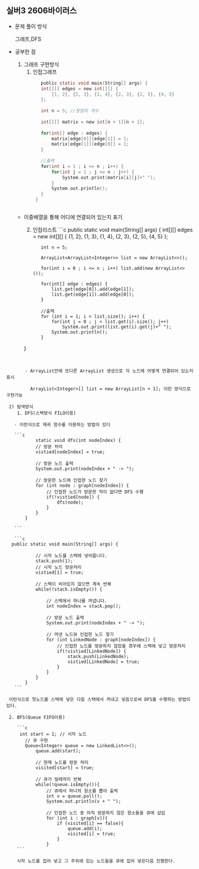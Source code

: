 ## 실버3 2606바이러스

- 문제 풀이 방식

   그래프,DFS

- 공부한 점
  1) 그래프 구현방식
      1. 인접그래프
	     ```c
	        public static void main(String[] args) {
			int[][] edges = new int[][] {
				{1, 2}, {1, 3}, {1, 4}, {2, 3}, {2, 5}, {4, 5}
			};
			
			int n = 5; //정점의 개수
			
			int[][] matrix = new int[n + 1][n + 1];
			
			for(int[] edge : edges) {
				matrix[edge[0]][edge[1]] = 1;
				matrix[edge[1]][edge[0]] = 1;
			}
			
	        //출력
			for(int i = 1 ; i <= n ; i++) {
				for(int j = 1 ; j <= n ; j++) {
					System.out.print(matrix[i][j]+" ");
				}
				System.out.println();
			}
		  }
		```

  - 이중배열을 통해 어디에 연결되어 있는지 표기


      2. 인접리스트
        ```c
         public static void main(String[] args) {
        		int[][] edges = new int[][] {
        			{1, 2}, {1, 3}, {1, 4}, {2, 3}, {2, 5}, {4, 5}
        		};
        		
        		int n = 5;
        		
        		ArrayList<ArrayList<Integer>> list = new ArrayList<>();
        		
        		for(int i = 0 ; i <= n ; i++) list.add(new ArrayList<>());
        		
        		for(int[] edge : edges) {
        			list.get(edge[0]).add(edge[1]);
        			list.get(edge[1]).add(edge[0]);
        		}
        		
                //출력
        		for (int i = 1; i < list.size(); i++) {
        			for(int j = 0 ; j < list.get(i).size(); j++) 
        				System.out.print(list.get(i).get(j)+" ");
        			System.out.println();
        		}
	}

 ```

  
        - ArrayList안에 또다른 ArrayList 생성으로 각 노드에 어떻게 연결되어 있는지 표시
  
          ArrayList<Integer>[] list = new ArrayList[n + 1]; 이런 방식으로 구현가능
  
  2) 탐색방식
     1. DFS(스택방식 FILO이용)

	- 이런식으로 재귀 함수를 이용하는 방법이 있다

	```c
 	        static void dfs(int nodeIndex) {
			// 방문 처리
			vistied[nodeIndex] = true;
			
			// 방문 노드 출력
			System.out.print(nodeIndex + " -> ");
			
			// 방문한 노드에 인접한 노드 찾기
			for (int node : graph[nodeIndex]) {
				// 인접한 노드가 방문한 적이 없다면 DFS 수행
				if(!vistied[node]) {
					dfs(node);
				}
			}
		}
 
 	```

	```c
   public static void main(String[] args) {
			
			// 시작 노드를 스택에 넣어줍니다.
			stack.push(1);
			// 시작 노드 방문처리
			vistied[1] = true;
			
			// 스택이 비어있지 않으면 계속 반복
			while(!stack.isEmpty()) {
				
				// 스택에서 하나를 꺼냅니다.
				int nodeIndex = stack.pop();
				
				// 방문 노드 출력
				System.out.print(nodeIndex + " -> ");
				
				// 꺼낸 노드와 인접한 노드 찾기
				for (int LinkedNode : graph[nodeIndex]) {
					// 인접한 노드를 방문하지 않았을 경우에 스택에 넣고 방문처리 
					if(!vistied[LinkedNode]) {
						stack.push(LinkedNode);
						vistied[LinkedNode] = true;
					}
				}
			}
		}
 	```

  이런식으로 첫노드를 스택에 넣은 다음 스택에서 꺼내고 넣음으로써 DFS를 수행하는 방법이 있다.

  2. BFS(Queue FIFO이용)
     
     ```c
      int start = 1; // 시작 노드
        // 큐 구현
        Queue<Integer> queue = new LinkedList<>();
            queue.add(start);
            
            // 현재 노드를 방문 처리
            visited[start] = true;
            
            // 큐가 빌때까지 반복
            while(!queue.isEmpty()){
                // 큐에서 하나의 원소를 뽑아 출력
                int v = queue.poll();
                System.out.println(v + " ");
                
                // 인접한 노드 중 아직 방문하지 않은 원소들을 큐에 삽입
                for (int i : graph[v]){
                    if (visited[i] == false){
                        queue.add(i);
                        visited[i] = true;
                    }
                }
     ```

     시작 노드를 집어 넣고 그 주위에 있는 노드들을 큐에 집어 넣은다음 진행한다.
